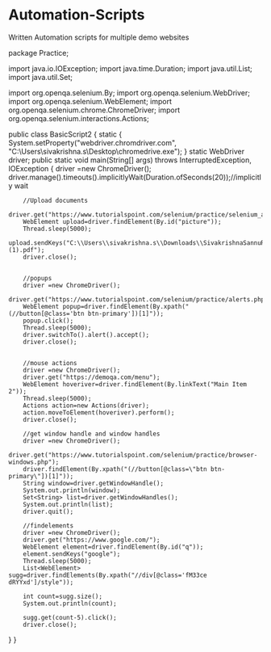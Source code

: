 # Automation-Scripts
Written Automation scripts for multiple demo websites


package Practice;

import java.io.IOException;
import java.time.Duration;
import java.util.List;
import java.util.Set;

import org.openqa.selenium.By;
import org.openqa.selenium.WebDriver;
import org.openqa.selenium.WebElement;
import org.openqa.selenium.chrome.ChromeDriver;
import org.openqa.selenium.interactions.Actions;

public class BasicScript2 {
	static {
		System.setProperty("webdriver.chromdriver.com", "C:\\Users\\sivakrishna.s\\Desktop\\chromedrive.exe");
	}
	static WebDriver driver;
	public static void main(String[] args) throws InterruptedException, IOException {
		driver =new ChromeDriver();
	    driver.manage().timeouts().implicitlyWait(Duration.ofSeconds(20));//implicitly wait
	    
	    //Upload documents
		driver.get("https://www.tutorialspoint.com/selenium/practice/selenium_automation_practice.php");
		WebElement upload=driver.findElement(By.id("picture"));
        Thread.sleep(5000);
		upload.sendKeys("C:\\Users\\sivakrishna.s\\Downloads\\SivakrishnaSannuResume (1).pdf");
		driver.close();

		
		//popups
		driver =new ChromeDriver();
		driver.get("https://www.tutorialspoint.com/selenium/practice/alerts.php");
		WebElement popup=driver.findElement(By.xpath("(//button[@class='btn btn-primary'])[1]"));
		popup.click();
		Thread.sleep(5000);
		driver.switchTo().alert().accept();
		driver.close();
		
		
		//mouse actions
		driver =new ChromeDriver();
		driver.get("https://demoqa.com/menu");
		WebElement hoveriver=driver.findElement(By.linkText("Main Item 2"));
		Thread.sleep(5000);
		Actions action=new Actions(driver);
		action.moveToElement(hoveriver).perform();
		driver.close();
		
		//get window handle and window handles
		driver =new ChromeDriver();
		driver.get("https://www.tutorialspoint.com/selenium/practice/browser-windows.php");
		driver.findElement(By.xpath("(//button[@class=\"btn btn-primary\"])[1]"));
		String window=driver.getWindowHandle();
		System.out.println(window);
		Set<String> list=driver.getWindowHandles();
		System.out.println(list);
		driver.quit();
		
		//findelements
		driver =new ChromeDriver();
        driver.get("https://www.google.com/");
        WebElement element=driver.findElement(By.id("q"));
        element.sendKeys("google");
        Thread.sleep(5000);
        List<WebElement> sugg=driver.findElements(By.xpath("//div[@class='fM33ce dRYYxd']/style"));
       
		int count=sugg.size();
		System.out.println(count);
		
		sugg.get(count-5).click();
		driver.close();
		
		

}
}
